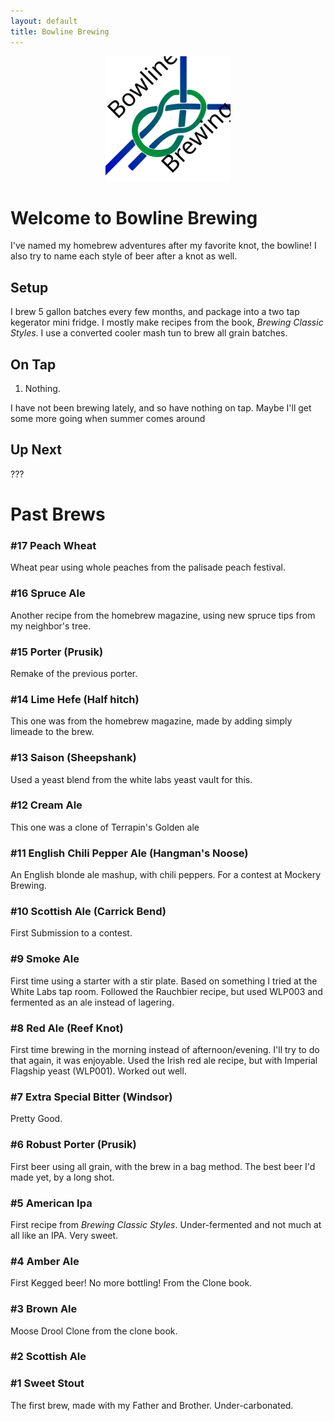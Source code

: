 ```yaml
---
layout: default
title: Bowline Brewing
---
```


<div style="text-align: center">
<img src="/assets/images/brewing/logo-clear.svg" width="200">
</div>

# Welcome to Bowline Brewing

I've named my homebrew adventures after my favorite knot, the bowline!
I also try to name each style of beer after a knot as well.

## Setup

I brew 5 gallon batches every few months, and package into a two tap kegerator mini fridge. I mostly make recipes from the book, _Brewing Classic Styles_.
I use a converted cooler mash tun to brew all grain batches.

## On Tap

1. Nothing.

I have not been brewing lately, and so have nothing on tap. Maybe I'll get some more going when summer comes around

## Up Next

???

# Past Brews

### #17 Peach Wheat
Wheat pear using whole peaches from the palisade peach festival.

### #16 Spruce Ale
Another recipe from the homebrew magazine, using new spruce tips from my neighbor's tree.

### #15 Porter (Prusik)
Remake of the previous porter.

### #14 Lime Hefe (Half hitch)
This one was from the homebrew magazine, made by adding simply limeade to the brew.

### #13 Saison (Sheepshank)
Used a yeast blend from the white labs yeast vault for this.

### #12 Cream Ale
This one was a clone of Terrapin's Golden ale

### #11 English Chili Pepper Ale (Hangman's Noose)
An English blonde ale mashup, with chili peppers. For a contest at Mockery Brewing.

### #10 Scottish Ale (Carrick Bend)
First Submission to a contest.

### #9 Smoke Ale
First time using a starter with a stir plate. Based on something I tried at the White Labs tap room. Followed the Rauchbier recipe, but used WLP003 and fermented as an ale instead of lagering.

### #8 Red Ale (Reef Knot)
First time brewing in the morning instead of afternoon/evening. I'll try to do that again, it was enjoyable.
Used the Irish red ale recipe, but with Imperial Flagship yeast (WLP001). Worked out well.

### #7 Extra Special Bitter (Windsor)
Pretty Good.

### #6 Robust Porter (Prusik)
First beer using all grain, with the brew in a bag method.
The best beer I'd made yet, by a long shot.

### #5 American Ipa
First recipe from _Brewing Classic Styles_. Under-fermented and not much at all like an IPA. Very sweet.

### #4 Amber Ale
First Kegged beer! No more bottling!
From the Clone book.

### #3 Brown Ale
Moose Drool Clone from the clone book.

### #2 Scottish Ale

### #1 Sweet Stout
The first brew, made with my Father and Brother. Under-carbonated.
